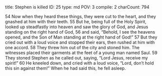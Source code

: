 title:          Stephen is killed
ID:             25
type:           md
POV:            3
compile:        2
charCount:      794


 54 Now when they heard these things, they were cut to the heart, and they gnashed at him with their teeth. 55 But he, being full of the Holy Spirit, looked up steadfastly into heaven and saw the glory of God, and Jesus standing on the right hand of God, 56 and said, “Behold, I see the heavens opened, and the Son of Man standing at the right hand of God!”
57 But they cried out with a loud voice and stopped their ears, then rushed at him with one accord. 58 They threw him out of the city and stoned him. The witnesses placed their garments at the feet of a young man named Saul. 59 They stoned Stephen as he called out, saying, “Lord Jesus, receive my spirit!” 60 He kneeled down, and cried with a loud voice, “Lord, don’t hold this sin against them!” When he had said this, he fell asleep. 